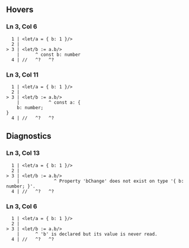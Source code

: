 ## Hovers
### Ln 3, Col 6
```marko
  1 | <let/a = { b: 1 }/>
  2 |
> 3 | <let/b := a.b/>
    |      ^ const b: number
  4 | //   ^?   ^?
```

### Ln 3, Col 11
```marko
  1 | <let/a = { b: 1 }/>
  2 |
> 3 | <let/b := a.b/>
    |           ^ const a: {
    b: number;
}
  4 | //   ^?   ^?
```

## Diagnostics
### Ln 3, Col 13
```marko
  1 | <let/a = { b: 1 }/>
  2 |
> 3 | <let/b := a.b/>
    |             ^ Property 'bChange' does not exist on type '{ b: number; }'.
  4 | //   ^?   ^?
```

### Ln 3, Col 6
```marko
  1 | <let/a = { b: 1 }/>
  2 |
> 3 | <let/b := a.b/>
    |      ^ 'b' is declared but its value is never read.
  4 | //   ^?   ^?
```

